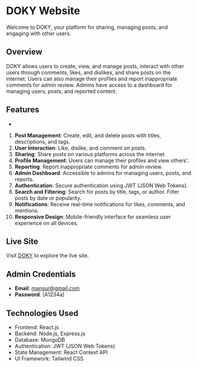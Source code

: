 
# DOKY Website

Welcome to DOKY, your platform for sharing, managing posts, and engaging with other users.

## Overview

DOKY allows users to create, view, and manage posts, interact with other users through comments, likes, and dislikes, and share posts on the internet. Users can also manage their profiles and report inappropriate comments for admin review. Admins have access to a dashboard for managing users, posts, and reported content.

## Features

-
1. **Post Management**: Create, edit, and delete posts with titles, descriptions, and tags.
2. **User Interaction**: Like, dislike, and comment on posts.
3. **Sharing**: Share posts on various platforms across the internet.
4. **Profile Management**: Users can manage their profiles and view others'.
5. **Reporting**: Report inappropriate comments for admin review.
6. **Admin Dashboard**: Accessible to admins for managing users, posts, and reports.
7. **Authentication**: Secure authentication using JWT (JSON Web Tokens).
8. **Search and Filtering**: Search for posts by title, tags, or author. Filter posts by date or popularity.
9. **Notifications**: Receive real-time notifications for likes, comments, and mentions.
10. **Responsive Design**: Mobile-friendly interface for seamless user experience on all devices.


## Live Site

Visit [DOKY](https://www.example.com) to explore the live site.

## Admin Credentials

- **Email**: mansur@gmail.com
- **Password**: [A1234a]

## Technologies Used

- Frontend: React.js
- Backend: Node.js, Express.js
- Database: MongoDB
- Authentication: JWT (JSON Web Tokens)
- State Management: React Context API
- UI Framework: Tailwind CSS

